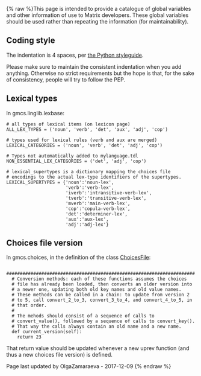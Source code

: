 {% raw %}This page is intended to provide a catalogue of global variables and
other information of use to Matrix developers. These global variables
should be used rather than repeating the information (for
maintainability).

## Coding style

The indentation is 4 spaces, per [the Python
styleguide](https://www.python.org/dev/peps/pep-0008/).

Please make sure to maintain the consistent indentation when you add
anything. Otherwise no strict requirements but the hope is that, for the
sake of consistency, people will try to follow the PEP.

## Lexical types

In gmcs.linglib.lexbase:

    # all types of lexical items (on lexicon page)
    ALL_LEX_TYPES = ('noun', 'verb', 'det', 'aux', 'adj', 'cop')
    
    # types used for lexical rules (verb and aux are merged)
    LEXICAL_CATEGORIES = ('noun', 'verb', 'det', 'adj', 'cop')
    
    # Types not automatically added to mylanguage.tdl
    NON_ESSENTIAL_LEX_CATEGORIES = ('det', 'adj', 'cop')
    
    # lexical_supertypes is a dictionary mapping the choices file
    # encodings to the actual lex-type identifiers of the supertypes.
    LEXICAL_SUPERTYPES = {'noun':'noun-lex',
                          'verb':'verb-lex',
                          'iverb':'intransitive-verb-lex',
                          'tverb':'transitive-verb-lex',
                          'mverb':'main-verb-lex',
                          'cop':'copula-verb-lex',
                          'det':'determiner-lex',
                          'aux':'aux-lex',
                          'adj':'adj-lex'}

## Choices file version

In gmcs.choices, in the definition of the class
[ChoicesFile](/ChoicesFile):

      ######################################################################
      # Conversion methods: each of these functions assumes the choices
      # file has already been loaded, then converts an older version into
      # a newer one, updating both old key names and old value names.
      # These methods can be called in a chain: to update from version 2
      # to 5, call convert_2_to_3, convert_3_to_4, and convert_4_to_5, in
      # that order.
      #
      # The mehods should consist of a sequence of calls to
      # convert_value(), followed by a sequence of calls to convert_key().
      # That way the calls always contain an old name and a new name.
      def current_version(self):
        return 23

That return value should be updated whenever a new uprev function (and
thus a new choices file version) is defined.

Page last updated by OlgaZamaraeva - 2017-12-09
{% endraw %}